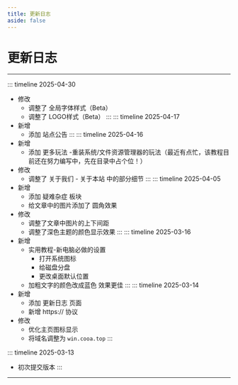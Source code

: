 ```yaml
---
title: 更新日志
aside: false
---
```

# 更新日志

---
::: timeline 2025-04-30
- 修改
  - 调整了 全局字体样式（Beta）
  - 调整了 LOGO样式（Beta）
:::
::: timeline 2025-04-17
- 新增
  - 添加 站点公告
:::
::: timeline 2025-04-16
- 新增
  - 添加 更多玩法 -重装系统/文件资源管理器的玩法（最近有点忙，该教程目前还在努力编写中，先在目录中占个位！）
- 修改
  - 调整了 关于我们 - 关于本站 中的部分细节
:::
::: timeline 2025-04-05
- 新增
  - 添加 疑难杂症 板块
  - 给文章中的图片添加了 圆角效果
- 修改
  - 调整了文章中图片的上下间距
  - 调整了深色主题的颜色显示效果
:::
::: timeline 2025-03-16
- 新增
  - 实用教程-新电脑必做的设置
     - 打开系统图标
     - 给磁盘分盘
     - 更改桌面默认位置
  - 加粗文字的颜色改成蓝色 效果更佳
:::
::: timeline 2025-03-14
- 新增
  - 添加 更新日志 页面
  - 新增 https:// 协议
- 修改
  - 优化主页图标显示
  - 将域名调整为 ```win.cooa.top```
:::

::: timeline 2025-03-13
- 初次提交版本
:::

---